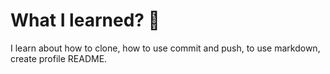#  What I learned? 🫣 #

I learn about how to clone, how to use commit and push, to use markdown, create profile README.
